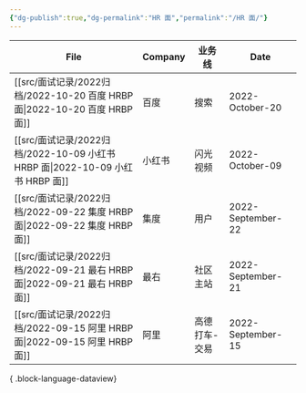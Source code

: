 ```yaml
---
{"dg-publish":true,"dg-permalink":"HR 面","permalink":"/HR 面/"}
---
```



| File                                                                | Company | 业务线     | Date              |
| ------------------------------------------------------------------- | ------- | ------- | ----------------- |
| [[src/面试记录/2022归档/2022-10-20 百度 HRBP 面\|2022-10-20 百度 HRBP 面]]   | 百度      | 搜索      | 2022-October-20   |
| [[src/面试记录/2022归档/2022-10-09 小红书 HRBP 面\|2022-10-09 小红书 HRBP 面]] | 小红书     | 闪光视频    | 2022-October-09   |
| [[src/面试记录/2022归档/2022-09-22 集度 HRBP 面\|2022-09-22 集度 HRBP 面]]   | 集度      | 用户      | 2022-September-22 |
| [[src/面试记录/2022归档/2022-09-21 最右 HRBP 面\|2022-09-21 最右 HRBP 面]]   | 最右      | 社区主站    | 2022-September-21 |
| [[src/面试记录/2022归档/2022-09-15 阿里 HRBP 面\|2022-09-15 阿里 HRBP 面]]   | 阿里      | 高德打车-交易 | 2022-September-15 |

{ .block-language-dataview}